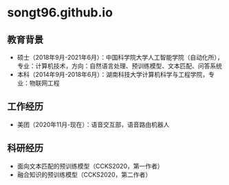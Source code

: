 # songt96.github.io
## 教育背景
- 硕士（2018年9月-2021年6月）：中国科学院大学人工智能学院（自动化所），专业：计算机技术，方向：自然语言处理、预训练模型、文本匹配、问答系统
- 本科（2014年9月-2018年6月）：湖南科技大学计算机科学与工程学院，专业：物联网工程

## 工作经历
- 美团（2020年11月-现在）：语音交互部，语音路由机器人

## 科研经历
- 面向文本匹配的预训练模型（CCKS2020，第一作者）
- 融合知识的预训练模型（CCKS2020，第二作者）